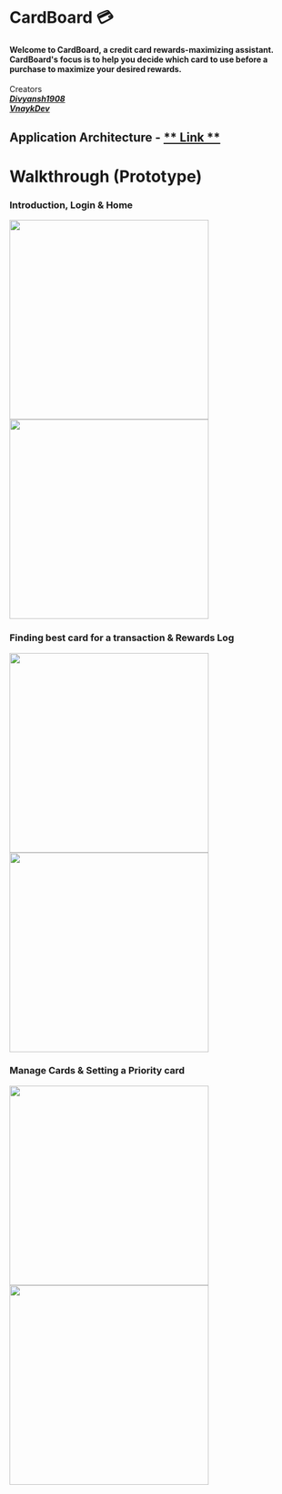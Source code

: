 # CardBoard :credit_card:
#### Welcome to CardBoard, a credit card rewards-maximizing assistant. CardBoard's focus is to help you decide which card to use before a purchase to maximize your desired rewards.   
Creators  
[**_Divyansh1908_**](https://github.com/Divyansh1908)  
[**_VnaykDev_**](https://github.com/VnaykDev)

## Application Architecture - [** Link **](https://www.figma.com/file/v28kGg5yAHJ0j8Fxoa7Uqy/Card-Board-Design-Process?node-id=88%3A310)

# Walkthrough (Prototype)  
### Introduction, Login & Home
  
<img src="https://github.com/Divyansh1908/CardBoard/blob/main/Media/gifs/intro_Login.gif" width="350">  <img src="https://github.com/Divyansh1908/CardBoard/blob/main/Media/gifs/add_cards.gif" width="350">
    
### Finding best card for a transaction & Rewards Log  

<img src="https://github.com/Divyansh1908/CardBoard/blob/main/Media/gifs/results.gif" width="350">  <img src="https://github.com/Divyansh1908/CardBoard/blob/main/Media/gifs/trans_logs.gif" width="350">

### Manage Cards & Setting a Priority card

<img src="https://github.com/Divyansh1908/CardBoard/blob/main/Media/gifs/manage_cards.gif" width="350">  <img src="https://github.com/Divyansh1908/CardBoard/blob/main/Media/gifs/Priority_cards.gif" width="350">
